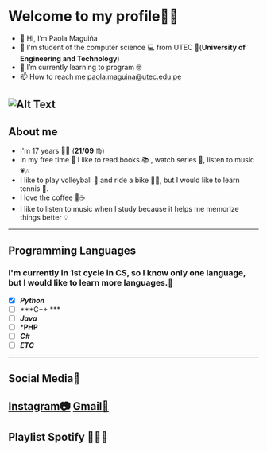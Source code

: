 #  Welcome to my profile:cowboy_hat_face::raised_hands:
- 👋 Hi, I’m Paola Maguiña
- 🧿 I'm student of the computer science 💻 from UTEC 💙(**University of Engineering and Technology**) 
- 🌱 I’m currently learning to program 🤓
- 📫 How to reach me paola.maguina@utec.edu.pe

![Alt Text](https://media.giphy.com/media/dvsjHZc6P3oozpp9I4/giphy.gif?cid=ecf05e47y8w2j6zrvqbq3bkc2xedxa9l3v176j9vrg0nwl6i&rid=giphy.gif&ct=g)
-----------------------------------------------------------------------------------------------------------------------------------------------
## About me 
- I'm 17 years :fairy_woman: (**21/09** ♍)
- In my free time :massage: I like to read books 📚 , watch series :movie_camera:,
  listen to music 💗:notes:
- I like to play volleyball :volleyball:  and ride a bike 🚴‍♀️, but I would like to learn tennis 🎾.
- I love the coffee 🤎:coffee:
- I like to listen to music when I study because it helps me memorize things better 💡
-----------------------------------------------------------------------------------------------------------------------------------------------
## Programming Languages
### I'm currently in 1st cycle in CS, so I know only one language, but I would like to learn more languages.:mechanical_arm:
 - [x] ***Python***       
 - [ ] ***C++ ***        
 - [ ] ***Java***
 - [ ] ***PHP**
 - [ ] ***C#***
 - [ ] ***ETC***       
-----------------------------------------------------------------------------------------------------------------------------------------------
## Social Media🍄
[Instagram:camera:](https://www.instagram.com/paomaguinaa/?hl=es-la)
[Gmail:date:](paola.maguina@utec.edu.pe)
-------------------------------------------------------------------------------------------------------------------------------------------------
## Playlist Spotify 🎹👯‍♀️
